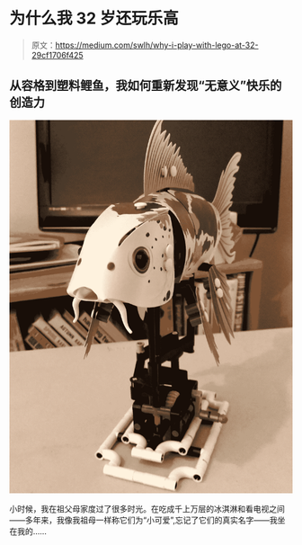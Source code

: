 # 为什么我 32 岁还玩乐高

> 原文：<https://medium.com/swlh/why-i-play-with-lego-at-32-29cf1706f425>

## 从容格到塑料鲤鱼，我如何重新发现“无意义”快乐的创造力

![](img/dbf0cfa9a6c0bd7c0e0989694689847c.png)

小时候，我在祖父母家度过了很多时光。在吃成千上万层的冰淇淋和看电视之间——多年来，我像我祖母一样称它们为“小可爱”,忘记了它们的真实名字——我坐在我的……